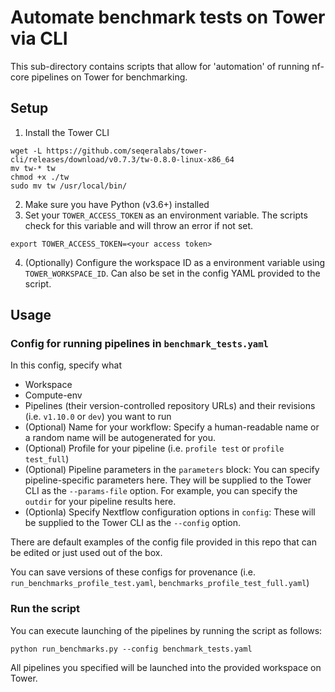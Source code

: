 # Automate benchmark tests on Tower via CLI

This sub-directory contains scripts that allow for 'automation' of running nf-core pipelines on Tower for benchmarking.

## Setup
1. Install the Tower CLI
```
wget -L https://github.com/seqeralabs/tower-cli/releases/download/v0.7.3/tw-0.8.0-linux-x86_64
mv tw-* tw
chmod +x ./tw
sudo mv tw /usr/local/bin/
```

2. Make sure you have Python (v3.6+) installed
3. Set your `TOWER_ACCESS_TOKEN` as an environment variable. The scripts check for this variable and will throw an error if not set.
```
export TOWER_ACCESS_TOKEN=<your access token>
```
4. (Optionally) Configure the workspace ID as a environment variable using `TOWER_WORKSPACE_ID`. Can also be set in the config YAML provided to the script.

## Usage

### Config for running pipelines in `benchmark_tests.yaml`
In this config, specify what
 - Workspace
 - Compute-env
 - Pipelines (their version-controlled repository URLs) and their revisions (i.e. `v1.10.0` or `dev`) you want to run
 - (Optional) Name for your workflow: Specify a human-readable name or a random name will be autogenerated for you.
 - (Optional) Profile for your pipeline (i.e. `profile test` or `profile test_full`)
 - (Optional) Pipeline parameters in the `parameters` block: You can specify pipeline-specific parameters here. They will be supplied to the Tower CLI as the `--params-file` option. For example, you can specify the `outdir` for your pipeline results here.
 - (Optionla) Specify Nextflow configuration options in `config`: These will be supplied to the Tower CLI as the `--config` option.

There are default examples of the config file provided in this repo that can be edited or just used out of the box.

You can save versions of these configs for provenance (i.e. `run_benchmarks_profile_test.yaml`, `benchmarks_profile_test_full.yaml`)

### Run the script
You can execute launching of the pipelines by running the script as follows:
```
python run_benchmarks.py --config benchmark_tests.yaml
```

All pipelines you specified will be launched into the provided workspace on Tower.
